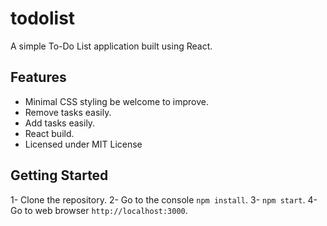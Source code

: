 # todolist
A simple To-Do List application built using React.

## Features
- Minimal CSS styling be welcome to improve.
- Remove tasks easily.
- Add tasks easily.
- React build.
- Licensed under MIT License


## Getting Started

1- Clone the repository.
2- Go to the console `npm install`.
3- `npm start`.
4- Go to web browser `http://localhost:3000`.

